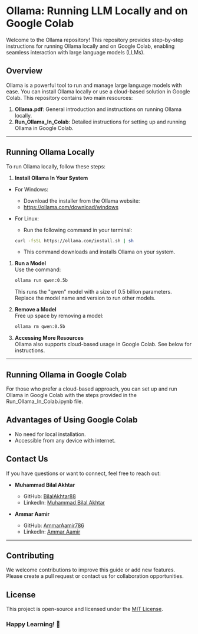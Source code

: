 # Ollama: Running LLM Locally and on Google Colab

Welcome to the Ollama repository! This repository provides step-by-step instructions for running Ollama locally and on Google Colab, enabling seamless interaction with large language models (LLMs).

## Overview
Ollama is a powerful tool to run and manage large language models with ease. You can install Ollama locally or use a cloud-based solution in Google Colab. This repository contains two main resources:

1. **Ollama.pdf**: General introduction and instructions on running Ollama locally.
2. **Run_Ollama_In_Colab**: Detailed instructions for setting up and running Ollama in Google Colab.

---

## Running Ollama Locally

To run Ollama locally, follow these steps:

1. **Install Ollama In Your System**  
- For Windows:
    - Download the installer from the Ollama website:
    - https://ollama.com/download/windows

- For Linux:
    - Run the following command in your terminal:
    ```bash
    curl -fsSL https://ollama.com/install.sh | sh
    ```
    - This command downloads and installs Ollama on your system.

1. **Run a Model**  
   Use the command:
   ```bash
   ollama run qwen:0.5b
   ```
   This runs the "qwen" model with a size of 0.5 billion parameters. Replace the model name and version to run other models.

2. **Remove a Model**  
   Free up space by removing a model:
   ```bash
   ollama rm qwen:0.5b
   ```

3. **Accessing More Resources**  
   Ollama also supports cloud-based usage in Google Colab. See below for instructions.

---

## Running Ollama in Google Colab

For those who prefer a cloud-based approach, you can set up and run Ollama in Google Colab with the steps provided in the Run_Ollama_In_Colab.ipynb file.

## Advantages of Using Google Colab
- No need for local installation.
- Accessible from any device with internet.

## Contact Us
If you have questions or want to connect, feel free to reach out:

- **Muhammad Bilal Akhtar**  
  - GitHub: [BilalAkhtar88](https://github.com/BilalAkhtar88)  
  - LinkedIn: [Muhammad Bilal Akhtar](https://www.linkedin.com/in/muhammad-bilal-akhtar-a48265263/)

- **Ammar Aamir**  
  - GitHub: [AmmarAamir786](https://github.com/AmmarAamir786)  
  - LinkedIn: [Ammar Aamir](https://www.linkedin.com/in/ammar-aamir-0781722bb/)

---

## Contributing
We welcome contributions to improve this guide or add new features. Please create a pull request or contact us for collaboration opportunities.

## License
This project is open-source and licensed under the [MIT License](LICENSE).


### Happy Learning! 🚀